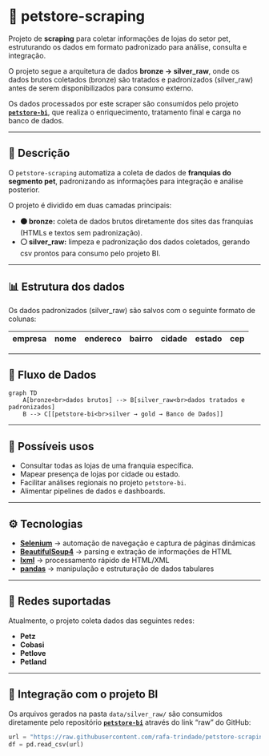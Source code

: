 # 🐾 petstore-scraping

Projeto de **scraping** para coletar informações de lojas do setor pet, estruturando os dados em formato padronizado para análise, consulta e integração.  

O projeto segue a arquitetura de dados **bronze → silver_raw**, onde os dados brutos coletados (bronze) são tratados e padronizados (silver_raw) antes de serem disponibilizados para consumo externo.  

Os dados processados por este scraper são consumidos pelo projeto [**`petstore-bi`**](https://github.com/rafa-trindade/petstore-bi), que realiza o enriquecimento, tratamento final e carga no banco de dados.

---

## 📌 Descrição
O `petstore-scraping` automatiza a coleta de dados de **franquias do segmento pet**, padronizando as informações para integração e análise posterior.  

O projeto é dividido em duas camadas principais:  

- **🟤 bronze:** coleta de dados brutos diretamente dos sites das franquias (HTMLs e textos sem padronização).  
- **⚪ silver_raw:** limpeza e padronização dos dados coletados, gerando csv prontos para consumo pelo projeto BI.

---

## 📊 Estrutura dos dados
Os dados padronizados (silver_raw) são salvos com o seguinte formato de colunas:

| empresa | nome | endereco | bairro | cidade | estado | cep |
|---------|------|---------|-------|--------|--------|-----|

---

## 🧩 Fluxo de Dados

```mermaid
graph TD
    A[bronze<br>dados brutos] --> B[silver_raw<br>dados tratados e padronizados]
    B --> C[[petstore-bi<br>silver → gold → Banco de Dados]]
```

---

## 🚀 Possíveis usos
- Consultar todas as lojas de uma franquia específica.  
- Mapear presença de lojas por cidade ou estado.  
- Facilitar análises regionais no projeto `petstore-bi`.  
- Alimentar pipelines de dados e dashboards.

---

## ⚙️ Tecnologias
- [**Selenium**](https://pypi.org/project/selenium/) → automação de navegação e captura de páginas dinâmicas  
- [**BeautifulSoup4**](https://pypi.org/project/beautifulsoup4/) → parsing e extração de informações de HTML  
- [**lxml**](https://pypi.org/project/lxml/) → processamento rápido de HTML/XML  
- [**pandas**](https://pypi.org/project/pandas/) → manipulação e estruturação de dados tabulares  

---

## 🏪 Redes suportadas
Atualmente, o projeto coleta dados das seguintes redes:

- **Petz**  
- **Cobasi**  
- **Petlove**  
- **Petland**

---

## 🔗 Integração com o projeto BI
Os arquivos gerados na pasta `data/silver_raw/` são consumidos diretamente pelo repositório [**`petstore-bi`**](https://github.com/rafa-trindade/petstore-bi) através do link “raw” do GitHub:

```python
url = "https://raw.githubusercontent.com/rafa-trindade/petstore-scraping/main/data/silver_raw/lojas_silver_raw.csv"
df = pd.read_csv(url)
```
